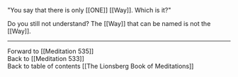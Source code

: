 "You say that there is only [[ONE]] [[Way]]. Which is it?"

Do you still not understand? The [[Way]] that can be named is not the [[Way]]. 

___

Forward to [[Meditation 535]]  
Back to [[Meditation 533]]  
Back to table of contents [[The Lionsberg Book of Meditations]]  